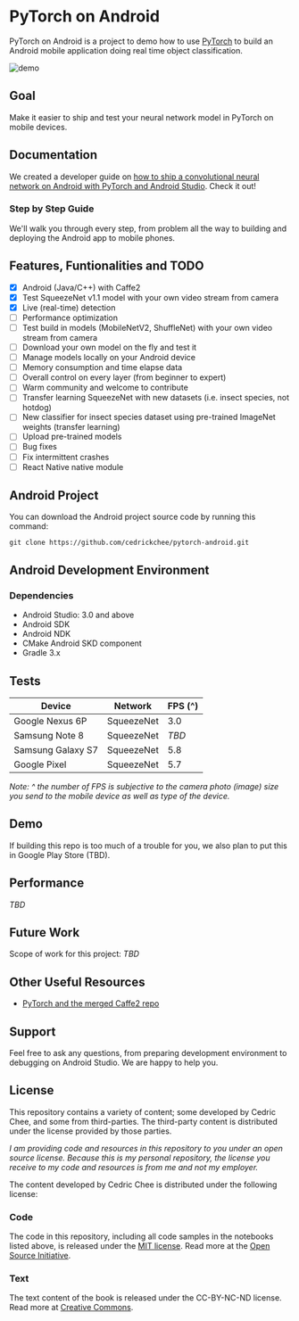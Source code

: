 # PyTorch on Android

PyTorch on Android is a project to demo how to use [PyTorch](https://pytorch.org/) to build an Android mobile application doing real time object classification.

![demo](https://thumbs.gfycat.com/MiniatureBlissfulGermanspaniel-size_restricted.gif)

## Goal

Make it easier to ship and test your neural network model in PyTorch on mobile devices.

## Documentation

We created a developer guide on [how to ship a convolutional neural network on Android with PyTorch and Android Studio](https://github.com/cedrickchee/data-science-notebooks/blob/master/notebooks/deep_learning/fastai_mobile/README.md). Check it out!

### Step by Step Guide

We'll walk you through every step, from problem all the way to building and deploying the Android app to mobile phones.

## Features, Funtionalities and TODO

- [X] Android (Java/C++) with Caffe2
- [x] Test SqueezeNet v1.1 model with your own video stream from camera
- [x] Live (real-time) detection
- [ ] Performance optimization
- [ ] Test build in models (MobileNetV2, ShuffleNet) with your own video stream from camera
- [ ] Download your own model on the fly and test it
- [ ] Manage models locally on your Android device
- [ ] Memory consumption and time elapse data
- [ ] Overall control on every layer (from beginner to expert)
- [ ] Warm community and welcome to contribute
- [ ] Transfer learning SqueezeNet with new datasets (i.e. insect species, not hotdog)
- [ ] New classifier for insect species dataset using pre-trained ImageNet weights (transfer learning)
- [ ] Upload pre-trained models
- [ ] Bug fixes
- [ ] Fix intermittent crashes
- [ ] React Native native module

## Android Project

You can download the Android project source code by running this command:

`git clone https://github.com/cedrickchee/pytorch-android.git`

## Android Development Environment

### Dependencies

- Android Studio: 3.0 and above
- Android SDK
- Android NDK
- CMake Android SKD component
- Gradle 3.x

## Tests

| Device             | Network       |  FPS (^)  |
| ------------------ | ------------- | --------- |
| Google Nexus 6P    | SqueezeNet    |  3.0      |
| Samsung Note 8     | SqueezeNet    |  _TBD_    |
| Samsung Galaxy S7  | SqueezeNet    |  5.8      |
| Google Pixel       | SqueezeNet    |  5.7      |

_Note:_
_^ the number of FPS is subjective to the camera photo (image) size you send to the mobile device as well as type of the device._

## Demo

If building this repo is too much of a trouble for you, we also plan to put this in Google Play Store (TBD).

## Performance

_TBD_

## Future Work

Scope of work for this project: _TBD_

## Other Useful Resources

- [PyTorch and the merged Caffe2 repo](https://github.com/pytorch/pytorch)

## Support

Feel free to ask any questions, from preparing development environment to debugging on Android Studio. We are happy to help you.

## License

This repository contains a variety of content; some developed by Cedric Chee, and some from third-parties. The third-party content is distributed under the license provided by those parties.

*I am providing code and resources in this repository to you under an open source license.  Because this is my personal repository, the license you receive to my code and resources is from me and not my employer.*

The content developed by Cedric Chee is distributed under the following license:

### Code

The code in this repository, including all code samples in the notebooks listed above, is released under the [MIT license](LICENSE). Read more at the [Open Source Initiative](https://opensource.org/licenses/MIT).

### Text

The text content of the book is released under the CC-BY-NC-ND license. Read more at [Creative Commons](https://creativecommons.org/licenses/by-nc-nd/3.0/us/legalcode).
